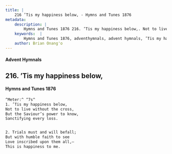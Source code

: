 ```yaml
---
title: |
    216 ’Tis my happiness below, - Hymns and Tunes 1876
metadata:
    description: |
        Hymns and Tunes 1876 216. ’Tis my happiness below,. Not to live without the cross, But the Saviour’s power to know, Sanctifying every loss. 
    keywords:  |
        Hymns and Tunes 1876, adventhymnals, advent hymnals, ’Tis my happiness below,, Not to live without the cross,, 
    author: Brian Onang'o
---
```


#### Advent Hymnals
## 216. ’Tis my happiness below,
####  Hymns and Tunes 1876

```txt
^Meter:^ ^7s^
1. ’Tis my happiness below,
Not to live without the cross,
But the Saviour’s power to know,
Sanctifying every loss.


2. Trials must and will befall;
But with humble faith to see
Love inscribed upon them all,—
This is happiness to me.
```